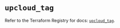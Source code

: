 # `upcloud_tag`

Refer to the Terraform Registry for docs: [`upcloud_tag`](https://registry.terraform.io/providers/upcloudltd/upcloud/5.20.2/docs/resources/tag).
